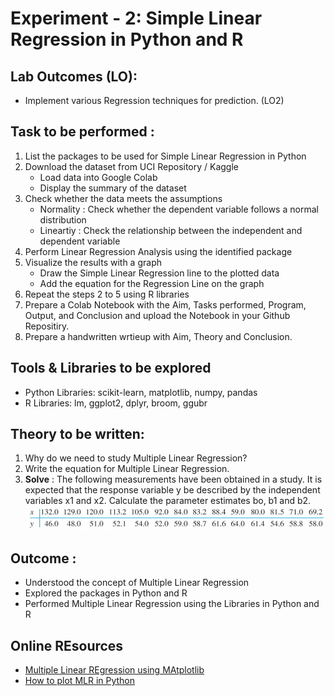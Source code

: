 # Experiment - 2: Simple Linear Regression in Python and R
## Lab Outcomes (LO):
* Implement various Regression techniques for prediction. (LO2)
## Task to be performed :
1. List the packages to be used for Simple Linear Regression in Python
2. Download the dataset from UCI Repository / Kaggle
   - Load data into Google Colab
   - Display the summary of the dataset
3. Check whether the data meets the assumptions
   - Normality : Check whether the dependent variable follows a normal distribution
   - Lineartiy : Check the relationship between the independent and dependent variable
5. Perform Linear Regression Analysis using the identified package
6. Visualize the results with a graph
   - Draw the Simple Linear Regression line to the plotted data
   - Add the equation for the Regression Line on the graph
8. Repeat the steps 2 to 5 using R libraries
9. Prepare a Colab Notebook with the Aim, Tasks performed, Program, Output, and Conclusion and upload the Notebook in your Github Repositiry.
10. Prepare a handwritten wrtieup with Aim, Theory and Conclusion.

## Tools & Libraries to be explored
* Python Libraries: scikit-learn, matplotlib, numpy, pandas
* R Libraries: lm, ggplot2, dplyr, broom, ggubr

## Theory to be written:
1. Why do we need to study Multiple Linear Regression?
2. Write the equation for Multiple Linear Regression.
3. **Solve** : The following measurements have been obtained in a study. It is expected that the response variable y be described by the independent variables x1 and x2. Calculate the parameter estimates bo, b1 and b2.   
   ![SLR Problem](https://github.com/LifnaJos/ADL601-Data-Analytics-and-Visualization-Lab/blob/main/Experiments/SLR_problem.png)

## Outcome :
* Understood the concept of Multiple Linear Regression
* Explored the packages in Python and R
* Performed Multiple Linear Regression using the Libraries in Python and R

## Online REsources
* [Multiple Linear REgression using MAtplotlib](https://saturncloud.io/blog/how-to-plot-for-multiple-linear-regression-model-using-matplotlib/)
* [How to plot MLR in Python](https://www.javatpoint.com/how-to-plot-multiple-linear-regression-in-python)
